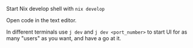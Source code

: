 Start Nix develop shell with `nix develop`

Open code in the text editor.

In different terminals use `j dev` and `j dev <port_number>` to start UI
for as many "users" as you want, and have a go at it.
